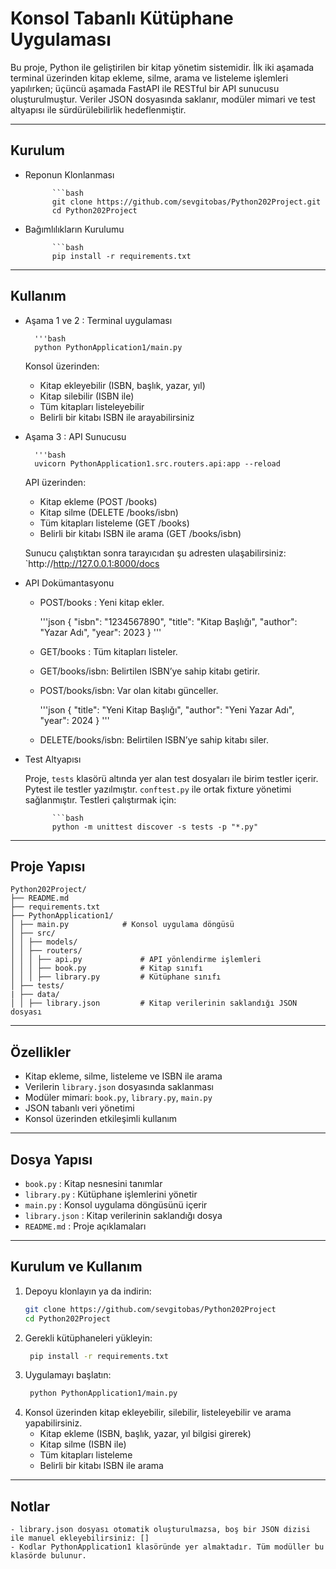 ﻿# Konsol Tabanlı Kütüphane Uygulaması

Bu proje, Python ile geliştirilen bir kitap yönetim sistemidir. İlk iki aşamada terminal üzerinden kitap ekleme, silme, arama ve listeleme işlemleri yapılırken; üçüncü aşamada FastAPI ile RESTful bir API sunucusu oluşturulmuştur. Veriler JSON dosyasında saklanır, modüler mimari ve test altyapısı ile sürdürülebilirlik hedeflenmiştir.

---

## Kurulum
- Reponun Klonlanması

			```bash
			git clone https://github.com/sevgitobas/Python202Project.git
			cd Python202Project

- Bağımlılıkların Kurulumu
			
			```bash
			pip install -r requirements.txt

---

## Kullanım
- Aşama 1 ve 2 : Terminal uygulaması
		
		'''bash
		python PythonApplication1/main.py

	Konsol üzerinden:
	- Kitap ekleyebilir (ISBN, başlık, yazar, yıl)
	- Kitap silebilir (ISBN ile)
	- Tüm kitapları listeleyebilir
	- Belirli bir kitabı ISBN ile arayabilirsiniz

- Aşama 3 : API Sunucusu

		'''bash
		uvicorn PythonApplication1.src.routers.api:app --reload
	
	API üzerinden:
	- Kitap ekleme (POST /books)
	- Kitap silme (DELETE /books/isbn)
	- Tüm kitapları listeleme (GET /books)
	- Belirli bir kitabı ISBN ile arama (GET /books/isbn)

	Sunucu çalıştıktan sonra tarayıcıdan şu adresten ulaşabilirsiniz: `http://http://127.0.0.1:8000/docs

- API Dokümantasyonu
	- POST/books : Yeni kitap ekler.
		
		'''json
		{
			"isbn": "1234567890",
			"title": "Kitap Başlığı",
			"author": "Yazar Adı",
			"year": 2023
		}
		'''
	
	- GET/books : Tüm kitapları listeler.
	- GET/books/isbn: Belirtilen ISBN’ye sahip kitabı getirir.
	- POST/books/isbn: Var olan kitabı günceller.
		
		'''json
		{
			"title": "Yeni Kitap Başlığı",
			"author": "Yeni Yazar Adı",
			"year": 2024
		}
		'''
	
	- DELETE/books/isbn: Belirtilen ISBN’ye sahip kitabı siler.


- Test Altyapısı

	Proje, `tests` klasörü altında yer alan test dosyaları ile birim testler içerir. Pytest ile testler yazılmıştır. `conftest.py` ile ortak fixture yönetimi sağlanmıştır. Testleri çalıştırmak için:
			
			```bash
			python -m unittest discover -s tests -p "*.py"


---

## Proje Yapısı
	
	Python202Project/ 
	├── README.md 
	├── requirements.txt 
	├── PythonApplication1/ 
	│ ├── main.py		     # Konsol uygulama döngüsü
	│ ├── src/
	│ │ ├── models/
	│ │ ├── routers/
	│ │ │ ├── api.py             # API yönlendirme işlemleri
	│ │ │ ├── book.py            # Kitap sınıfı
	│ │ │ ├── library.py         # Kütüphane sınıfı
	│ ├── tests/
	| ├── data/
	│ │ ├── library.json         # Kitap verilerinin saklandığı JSON dosyası


---

## Özellikler

- Kitap ekleme, silme, listeleme ve ISBN ile arama  
- Verilerin `library.json` dosyasında saklanması  
- Modüler mimari: `book.py`, `library.py`, `main.py`  
- JSON tabanlı veri yönetimi
- Konsol üzerinden etkileşimli kullanım

---

## Dosya Yapısı

- `book.py`         : Kitap nesnesini tanımlar  
- `library.py`      : Kütüphane işlemlerini yönetir  
- `main.py`         : Konsol uygulama döngüsünü içerir  
- `library.json`    : Kitap verilerinin saklandığı dosya  
- `README.md`       : Proje açıklamaları  

---

## Kurulum ve Kullanım

1. Depoyu klonlayın ya da indirin:  
   ```bash
   git clone https://github.com/sevgitobas/Python202Project
   cd Python202Project


2. Gerekli kütüphaneleri yükleyin:
   ```bash
	pip install -r requirements.txt


3. Uygulamayı başlatın:
   ```bash
	python PythonApplication1/main.py


4. Konsol üzerinden kitap ekleyebilir, silebilir, listeleyebilir ve arama yapabilirsiniz.
	- Kitap ekleme (ISBN, başlık, yazar, yıl bilgisi girerek)
	- Kitap silme (ISBN ile)
	- Tüm kitapları listeleme
	- Belirli bir kitabı ISBN ile arama

---

## Notlar

	- library.json dosyası otomatik oluşturulmazsa, boş bir JSON dizisi ile manuel ekleyebilirsiniz: []
	- Kodlar PythonApplication1 klasöründe yer almaktadır. Tüm modüller bu klasörde bulunur.
